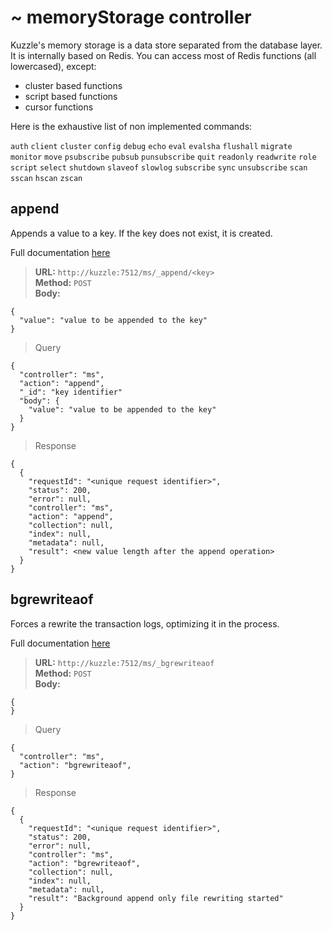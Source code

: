 # ~ memoryStorage controller

Kuzzle's memory storage is a data store separated from the database layer.
It is internally based on Redis. You can access most of Redis functions (all lowercased), except:

* cluster based functions
* script based functions
* cursor functions

Here is the exhaustive list of non implemented commands:

`auth`
`client`
`cluster`
`config`
`debug`
`echo`
`eval`
`evalsha`
`flushall`
`migrate`
`monitor`
`move`
`psubscribe`
`pubsub`
`punsubscribe`
`quit`
`readonly`
`readwrite`
`role`
`script`
`select`
`shutdown`
`slaveof`
`slowlog`
`subscribe`
`sync`
`unsubscribe`
`scan`
`sscan`
`hscan`
`zscan`

## append

Appends a value to a key. If the key does not exist, it is created.

Full documentation [here](https://redis.io/commands/append)

<section class="http"></section>

>**URL:** `http://kuzzle:7512/ms/_append/<key>`  
>**Method:** `POST`  
>**Body:**  

<section class="http"></section>

```litcoffee
{
  "value": "value to be appended to the key"
}
```

<section class="others"></section>

>Query

<section class="others"></section>

```litcoffee
{
  "controller": "ms",
  "action": "append",
  "_id": "key identifier"
  "body": {
    "value": "value to be appended to the key"
  }
}
```

>Response

```litcoffee
{
  {
    "requestId": "<unique request identifier>",
    "status": 200,
    "error": null,
    "controller": "ms",
    "action": "append",
    "collection": null,
    "index": null,
    "metadata": null,
    "result": <new value length after the append operation>
  }
}
```

## bgrewriteaof

Forces a rewrite the transaction logs, optimizing it in the process.

Full documentation [here](https://redis.io/commands/bgrewriteaof)

<section class="http"></section>

>**URL:** `http://kuzzle:7512/ms/_bgrewriteaof`  
>**Method:** `POST`  
>**Body:**  

<section class="http"></section>

```litcoffee
{
}
```

<section class="others"></section>

>Query

<section class="others"></section>

```litcoffee
{
  "controller": "ms",
  "action": "bgrewriteaof",
}
```

>Response

```litcoffee
{
  {
    "requestId": "<unique request identifier>",
    "status": 200,
    "error": null,
    "controller": "ms",
    "action": "bgrewriteaof",
    "collection": null,
    "index": null,
    "metadata": null,
    "result": "Background append only file rewriting started"
  }
}
```
